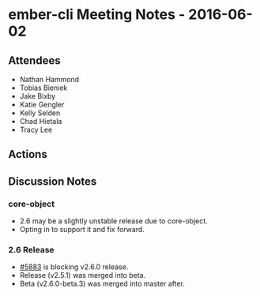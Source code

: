 # ember-cli Meeting Notes - 2016-06-02

## Attendees

- Nathan Hammond
- Tobias Bieniek
- Jake Bixby
- Katie Gengler
- Kelly Selden
- Chad Hietala
- Tracy Lee

## Actions

## Discussion Notes

### core-object

- 2.6 may be a slightly unstable release due to core-object.
- Opting in to support it and fix forward.

### 2.6 Release

- [#5883](https://github.com/ember-cli/ember-cli/pull/5883) is blocking v2.6.0 release.
- Release (v2.5.1) was merged into beta.
- Beta (v2.6.0-beta.3) was merged into master after.
